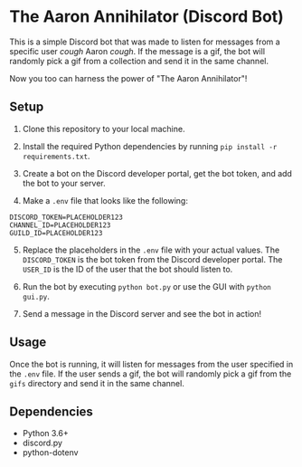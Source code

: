# The Aaron Annihilator (Discord Bot)

This is a simple Discord bot that was made to listen for messages from a specific user *cough* Aaron *cough*. If the message is a gif, the bot will randomly pick a gif from a collection and send it in the same channel.

Now you too can harness the power of "The Aaron Annihilator"!

## Setup

1. Clone this repository to your local machine.

2. Install the required Python dependencies by running `pip install -r requirements.txt`.

3. Create a bot on the Discord developer portal, get the bot token, and add the bot to your server.

4. Make a `.env` file that looks like the following:

``` env
DISCORD_TOKEN=PLACEHOLDER123
CHANNEL_ID=PLACEHOLDER123
GUILD_ID=PLACEHOLDER123
```

5. Replace the placeholders in the `.env` file with your actual values. The `DISCORD_TOKEN` is the bot token from the Discord developer portal. The `USER_ID` is the ID of the user that the bot should listen to.

6. Run the bot by executing `python bot.py` or use the GUI with `python gui.py`.

7. Send a message in the Discord server and see the bot in action!

## Usage

Once the bot is running, it will listen for messages from the user specified in the `.env` file. If the user sends a gif, the bot will randomly pick a gif from the `gifs` directory and send it in the same channel.

## Dependencies

- Python 3.6+
- discord.py
- python-dotenv